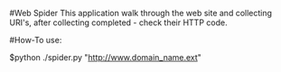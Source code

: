 #Web Spider
This application walk through the web site and collecting URI's,
after collecting completed - check their HTTP code.

#How-To use:

$python ./spider.py "http://www.domain_name.ext"
